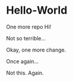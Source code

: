 # Hello-World
One more repo
Hi!

Not so terrible...

Okay, one more change.

Once again...

Not this. Again.
